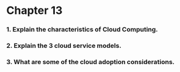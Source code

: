 # Chapter 13

### 1. Explain the characteristics of Cloud Computing.

### 2. Explain the 3 cloud service models.

### 3. What are some of the cloud adoption considerations.

